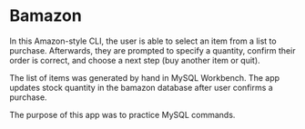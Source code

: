 # Bamazon
In this Amazon-style CLI, the user is able to select an item from a list to purchase. Afterwards, they are prompted to specify a quantity, confirm their order is correct, and choose a next step (buy another item or quit).

The list of items was generated by hand in MySQL Workbench. The app updates stock quantity in the bamazon database after user confirms a purchase. 

The purpose of this app was to practice MySQL commands. 



